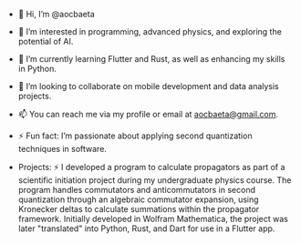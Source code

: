 - 👋 Hi, I’m @aocbaeta
- 👀 I’m interested in programming, advanced physics, and exploring the potential of AI.
- 🌱 I’m currently learning Flutter and Rust, as well as enhancing my skills in Python.
- 💞️ I’m looking to collaborate on mobile development and data analysis projects.
- 📫 You can reach me via my profile or email at aocbaeta@gmail.com.
- ⚡ Fun fact: I’m passionate about applying second quantization techniques in software.

- Projects:
⚡ I developed a program to calculate propagators as part of a scientific initiation project during my undergraduate physics course. The program handles commutators and anticommutators in second quantization through an algebraic commutator expansion, using Kronecker deltas to calculate summations within the propagator framework. Initially developed in Wolfram Mathematica, the project was later "translated" into Python, Rust, and Dart for use in a Flutter app.

<!---
aocbaeta/aocbaeta is a ✨ special ✨ repository because its `README.md` (this file) appears on your GitHub profile.
You can click the Preview link to take a look at your changes.
--->

